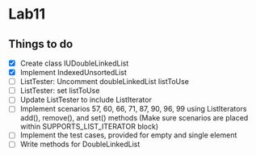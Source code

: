 # Lab11

## Things to do

- [x] Create class IUDoubleLinkedList
- [x] Implement IndexedUnsortedList
- [ ] ListTester: Uncomment doubleLinkedList listToUse
- [ ] ListTester: set listToUse
- [ ] Update ListTester to include ListIterator
- [ ] Implement scenarios 57, 60, 66, 71, 87, 90, 96, 99 using ListIterators add(), remove(), and set() methods (Make sure scenarios are placed within SUPPORTS_LIST_ITERATOR block)
- [ ]  Implement the test cases, provided for empty and single element
- [ ]  Write methods for DoubleLinkedList
